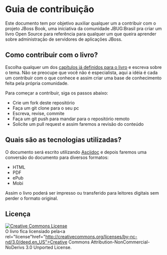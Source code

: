 Guia de contribuição
====================

Este documento tem por objetivo auxiliar qualquer um a contribuir com o
projeto JBoss Book, uma iniciativa da comunidade JBUG:Brasil pra criar
um livro Open Source para referência para qualquer um que queira
aprender sobre administração de servidores de aplicações JBoss.

Como contribuir com o livro?
----------------------------

Escolha qualquer um dos [capítulos já definidos para o
livro](https://community.jboss.org/docs/DOC-48874 "") e escreva sobre o
tema. Não se preocupe que você não é especialista, aqui a idéia é cada
um contribuir com o que conhece e assim criar uma base de conhecimento
feita pela própria comunidade.

Para começar a contribuir, siga os passos abaixo:

* Crie um fork deste repositório
* Faça um git clone para o seu pc
* Escreva, revise, commite
* Faça um git push para mandar para o repositório remoto
* Solicite um pull request e assim faremos a revisão do conteúdo

Quais são as tecnologias utilizadas?
------------------------------------

O documento será escrito utilizando
[Asciidoc](http://www.methods.co.nz/asciidoc/) e depois faremos uma
conversão do documento para diversos formatos:

* HTML
* PDF
* ePub
* Mobi

Assim o livro poderá ser impresso ou transferido para leitores digitais
sem perder o formato original.

Licença
-------

<a rel="license" href="http://creativecommons.org/licenses/by-nc-nd/3.0/deed.en_US"><img alt="Creative Commons License" style="border-width:0"
src="http://i.creativecommons.org/l/by-nc-nd/3.0/88x31.png" /></a><br/><span xmlns:dct="http://purl.org/dc/terms/" property="dct:title">O
livro </span> fica licensiado pela<a rel="license"href="http://creativecommons.org/licenses/by-nc-nd/3.0/deed.en_US">Creative
Commons Attribution-NonCommercial-NoDerivs 3.0 Unported License</a>.

